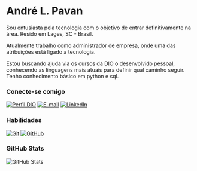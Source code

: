 # André L. Pavan  

Sou entusiasta pela tecnologia com o objetivo de entrar definitivamente na área. Resido em Lages, SC - Brasil.</h3>

Atualmente trabalho como administrador de empresa, onde uma das atribuições está ligado a tecnologia.

Estou buscando ajuda via os cursos da DIO o desenvolvido pessoal, conhecendo as linguagens mais atuais para definir qual caminho seguir. Tenho conhecimento básico em python e sql.

### Conecte-se comigo

[![Perfil DIO](https://img.shields.io/badge/-Meu%20Perfil%20na%20DIO-30A3DC?style=for-the-badge)](https://web.dio.me/users/Alpavan)
[![E-mail](https://img.shields.io/badge/-Email-000?style=for-the-badge&logo=microsoft-outlook&logoColor=E94D5F)](mailto:alpavan@hotmail.com)
[![LinkedIn](https://img.shields.io/badge/-LinkedIn-000?style=for-the-badge&logo=linkedin&logoColor=30A3DC)](https://www.linkedin.com/in/Andrelpavan)

### Habilidades

[![Git](https://img.shields.io/badge/Git-000?style=for-the-badge&logo=git&logoColor=E94D5F)](https://git-scm.com/doc)
[![GitHub](https://img.shields.io/badge/GitHub-000?style=for-the-badge&logo=github&logoColor=30A3DC)](https://docs.github.com/)

### GitHub Stats

![GitHub Stats](https://github-readme-stats.vercel.app/api?username=alpavan&theme=transparent&bg_color=000&border_color=30A3DC&show_icons=true&icon_color=30A3DC&title_color=E94D5F&text_color=FFF)